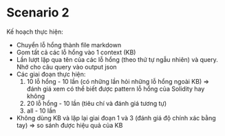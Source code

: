 # Scenario 2

Kế hoạch thực hiện:
- Chuyển lỗ hổng thành file markdown
- Gom tất cả các lỗ hổng vào 1 context (KB)
- Lần lượt lặp qua tên của các lỗ hổng (theo thứ tự ngẫu nhiên) và query. Nhớ cho câu query vào output json
- Các giai đoạn thực hiện:
    1. 10 lỗ hổng - 10 lần (có những lần hỏi những lỗ hổng ngoài KB) => đánh giá xem có thể biết được pattern lỗ hổng của Solidity hay không
    2. 20 lỗ hổng - 10 lần (tiêu chí và đánh giá tương tự)
    3. all - 10 lần
- Không dùng KB và lặp lại giai đoạn 1 và 3 (đánh giá độ chính xác bằng tay) => so sánh được hiệu quả của KB
